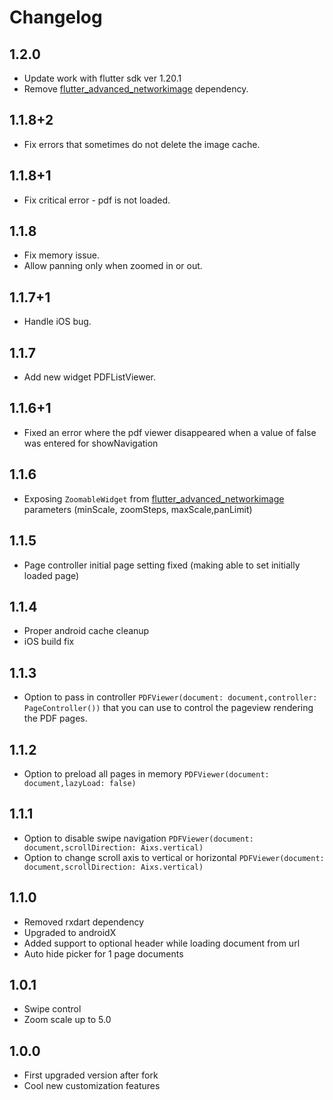 # Changelog

## 1.2.0
* Update work with flutter sdk ver 1.20.1
* Remove [flutter_advanced_networkimage](https://pub.dev/packages/flutter_advanced_networkimage) dependency.

## 1.1.8+2
* Fix errors that sometimes do not delete the image cache.

## 1.1.8+1
* Fix critical error - pdf is not loaded.

## 1.1.8
* Fix memory issue.
* Allow panning only when zoomed in or out.

## 1.1.7+1
* Handle iOS bug.

## 1.1.7
* Add new widget PDFListViewer.

## 1.1.6+1
* Fixed an error where the pdf viewer disappeared when a value of false was entered for showNavigation

## 1.1.6
* Exposing `ZoomableWidget` from [flutter_advanced_networkimage](https://pub.dartlang.org/packages/flutter_advanced_networkimage) parameters (minScale, zoomSteps, maxScale,panLimit)

## 1.1.5
* Page controller initial page setting fixed (making able to set initially loaded page)

## 1.1.4
* Proper android cache cleanup
* iOS build fix

## 1.1.3
- Option to pass in controller `PDFViewer(document: document,controller: PageController())` that you can use to control the pageview rendering the PDF pages.

## 1.1.2
- Option to preload all pages in memory `PDFViewer(document: document,lazyLoad: false)`

## 1.1.1
- Option to disable swipe navigation `PDFViewer(document: document,scrollDirection: Aixs.vertical)`
- Option to change scroll axis to vertical or horizontal `PDFViewer(document: document,scrollDirection: Aixs.vertical)`

## 1.1.0
- Removed rxdart dependency
- Upgraded to androidX
- Added support to optional header while loading document from url
- Auto hide picker for 1 page documents

## 1.0.1
- Swipe control
- Zoom scale up to 5.0

## 1.0.0
- First upgraded version after fork
- Cool new customization features